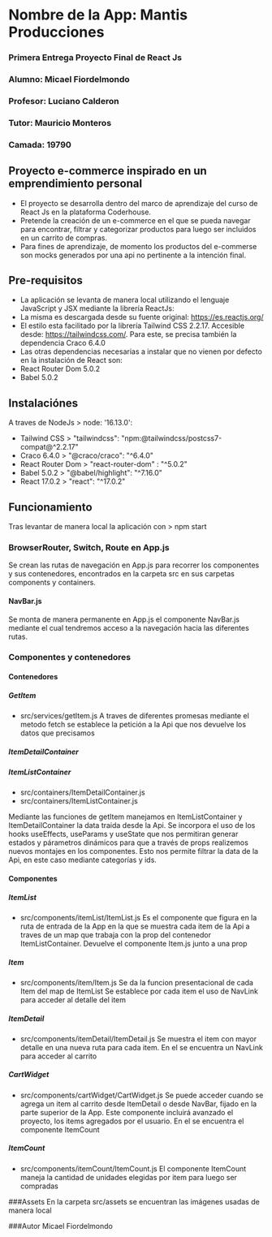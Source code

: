 # Nombre de la App: Mantis Producciones
### Primera Entrega Proyecto Final de React Js
### Alumno: Micael Fiordelmondo
### Profesor: Luciano Calderon
### Tutor: Mauricio Monteros
### Camada: 19790


## Proyecto e-commerce inspirado en un emprendimiento personal 
* El proyecto se desarrolla dentro del marco de aprendizaje del curso de React Js en la plataforma Coderhouse.
* Pretende la creación de un e-commerce en el que se pueda navegar para encontrar, filtrar y categorizar productos para luego ser incluidos en un carrito de compras.
* Para fines de aprendizaje, de momento los productos del e-commerse son mocks generados por una api no pertinente a la intención final.

## Pre-requisitos
* La aplicación se levanta de manera local utilizando el lenguaje JavaScript y JSX mediante la librería ReactJs: 
* La misma es descargada desde su fuente original: https://es.reactjs.org/
* El estilo esta facilitado por la librería Tailwind CSS 2.2.17. Accesible desde: https://tailwindcss.com/. Para este, se precisa también la dependencia Craco 6.4.0
* Las otras dependencias necesarias a instalar que no vienen por defecto en la instalación de React son:
* React Router Dom 5.0.2
* Babel 5.0.2

## Instalaciónes
A traves de NodeJs > node: '16.13.0':

* Tailwind CSS > "tailwindcss": "npm:@tailwindcss/postcss7-compat@^2.2.17"
* Craco 6.4.0 > "@craco/craco": "^6.4.0"
* React Router Dom > "react-router-dom" :    "^5.0.2"
* Babel 5.0.2 > "@babel/highlight": "^7.16.0"
* React 17.0.2 > "react": "^17.0.2"

## Funcionamiento
Tras levantar de manera local la aplicación con > npm start

### BrowserRouter, Switch, Route en App.js
Se crean las rutas de navegación en App.js para recorrer los componentes y sus contenedores, encontrados en la carpeta src en sus carpetas components y containers.
#### NavBar.js
Se monta de manera permanente en App.js el componente NavBar.js mediante el cual tendremos acceso a la navegación hacia las diferentes rutas.

### Componentes y contenedores

#### Contenedores

##### GetItem
* src/services/getItem.js
A traves de diferentes promesas mediante el metodo fetch se establece la petición a la Api que nos devuelve los datos que precisamos

##### ItemDetailContainer 
##### ItemListContainer
* src/containers/ItemDetailContainer.js
* src/containers/ItemListContainer.js

Mediante las funciones de getItem manejamos en ItemListContainer y ItemDetailContainer la data traida desde la Api.
Se incorpora el uso de los hooks useEffects, useParams y useState que nos permitiran generar estados y párametros dinámicos para que a través de props realizemos nuevos montajes en los componentes.
Esto nos permite filtrar la data de la Api, en este caso mediante categorías y ids.


#### Componentes

##### ItemList
* src/components/itemList/ItemList.js
Es el componente que figura en la ruta de entrada de la App en la que se muestra cada item de la Api a traves de un map que trabaja con la prop del contenedor ItemListContainer.
Devuelve el componente Item.js junto a una prop

##### Item
* src/components/item/Item.js
Se da la funcion presentacional de cada Item del map de ItemList
Se establece por cada item el uso de NavLink para acceder al detalle del item

##### ItemDetail
* src/components/itemDetail/ItemDetail.js
Se muestra el item con mayor detalle en una nueva ruta para cada item.
En el se encuentra un NavLink para acceder al carrito

##### CartWidget
* src/components/cartWidget/CartWidget.js
Se puede acceder cuando se agrega un item al carrito desde ItemDetail o desde NavBar, fijado en la parte superior de la App. 
Este componente incluirá avanzado el proyecto, los items agregados por el usuario.
En el se encuentra el componente ItemCount

##### ItemCount
* src/components/itemCount/ItemCount.js
El componente ItemCount maneja la cantidad de unidades elegidas por item para luego ser compradas

###Assets
En la carpeta src/assets se encuentran las imágenes usadas de manera local

###Autor
Micael Fiordelmondo
